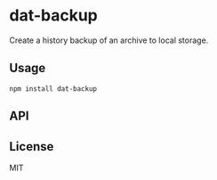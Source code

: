 # dat-backup

Create a history backup of an archive to local storage.

## Usage

```
npm install dat-backup
```

## API


## License

MIT
